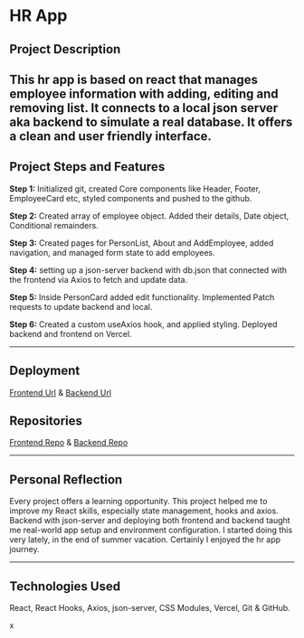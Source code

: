 # HR App

## Project Description  
This hr app is based on react that manages employee information with adding, editing and removing list. It connects to a local json server aka backend to simulate a real database. It offers a clean and user friendly interface.
---

## Project Steps and Features

**Step 1:** Initialized git, created Core components like Header, Footer, EmployeeCard etc, styled components and pushed to the github.

**Step 2:** Created array of employee object. Added their details, Date object, Conditional remainders.

**Step 3:** Created pages for PersonList, About and AddEmployee, added navigation, and managed form state to add employees.

**Step 4:** setting up a json-server backend with db.json that connected with the frontend via Axios to fetch and update data.

**Step 5:** Inside PersonCard added edit functionality. Implemented Patch requests to update backend and local.

**Step 6:** Created a custom useAxios hook, and applied styling. Deployed backend and frontend on Vercel.

---

## Deployment  
[Frontend Url](https://hr-app-topaz.vercel.app/)   &
[Backend Url](https://hrapp-backend-2gl0.onrender.com/employees)


## Repositories

[Frontend Repo](https://github.com/Mahfuzshihab/hrApp)   &
[Backend Repo](https://github.com/Mahfuzshihab/hrApp-backend)


---

## Personal Reflection  
Every project offers a learning opportunity. This project helped me to improve my React skills, especially state management, hooks and axios. Backend with json-server and deploying both frontend and backend taught me real-world app setup and environment configuration. I started doing this very lately, in the end of summer vacation. Certainly I enjoyed the hr app journey.

---

## Technologies Used  
React, React Hooks, Axios, json-server, CSS Modules, Vercel, Git & GitHub.

x